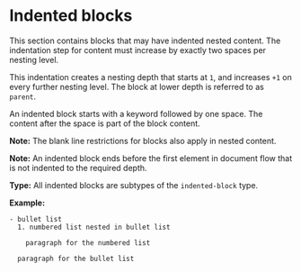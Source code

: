# Indented blocks

This section contains blocks that may have indented nested content.
The indentation step for content must increase by exactly two spaces per nesting level.

This indentation creates a nesting depth that starts at `1`, and increases `+1` on every further nesting level.
The block at lower depth is referred to as `parent`.

An indented block starts with a keyword followed by one space.
The content after the space is part of the block content.

**Note:** The blank line restrictions for blocks also apply in nested content.

**Note:** An indented block ends before the first element in document flow that is not indented to the required depth.

**Type:** All indented blocks are subtypes of the `indented-block` type.

**Example:**

```
- bullet list
  1. numbered list nested in bullet list

    paragraph for the numbered list

  paragraph for the bullet list
```
